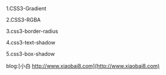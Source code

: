 ﻿1.CSS3-Gradient

2.CSS3-RGBA

3.css3-border-radius

4.css3-text-shadow

5.css3-box-shadow

blog:[小白 http://www.xiaobai8.com](http://www.xiaobai8.com)